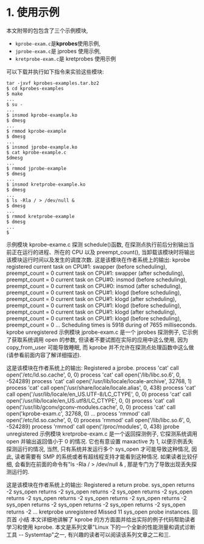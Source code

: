 

# 1. 使用示例

本文附带的包包含了三个示例模块,
* `kprobe-exam.c`是**kprobes**使用示例,
* `jprobe-exam.c`是 jprobes 使用示例,
* `kretprobe-exam.c`是 kretprobes 使用示例

可以下载并执行如下指令来实验这些模块:

```
tar -jxvf kprobes-examples.tar.bz2
$ cd kprobes-examples
$ make
...
$ su -
...
$ insmod kprobe-example.ko
$ dmesg
...
$ rmmod kprobe-example
$ dmesg
...
$ insmod jprobe-example.ko
$ cat kprobe-example.c
$dmesg
...
$ rmmod jprobe-example
$ dmesg
...
$ insmod kretprobe-example.ko
$ dmesg
...
$ ls -Rla / > /dev/null &
$ dmesg
...
$ rmmod kretprobe-example
$ dmesg
...
$
```

示例模块 kprobe-exame.c 探测 schedule()函数, 在探测点执行前后分别输出当前正在运行的进程、所在的 CPU 以及 preempt_count(), 当卸载该模块时将输出该模块运行时间以及发生的调度次数. 这是该模块在作者系统上的输出:
kprobe registered
current task on CPU#1: swapper (before scheduling), preempt_count = 0
current task on CPU#1: swapper (after scheduling), preempt_count = 0
current task on CPU#0: insmod (before scheduling), preempt_count = 0
current task on CPU#0: insmod (after scheduling), preempt_count = 0
current task on CPU#1: klogd (before scheduling), preempt_count = 0
current task on CPU#1: klogd (after scheduling), preempt_count = 0
current task on CPU#1: klogd (before scheduling), preempt_count = 0
current task on CPU#1: klogd (after scheduling), preempt_count = 0
current task on CPU#1: klogd (before scheduling), preempt_count = 0
...
Scheduling times is 5918 during of 7655 milliseconds.
kprobe unregistered
示例模块 jprobe-exam.c 是一个 jprobes 探测例子, 它示例了获取系统调用 open 的参数, 但读者不要试图在实际的应用中这么使用, 因为 copy_from_user 可能导致睡眠, 而 kprobe 并不允许在探测点处理函数中这么做(请参看前面内容了解详细描述).

这是该模块在作者系统上的输出:
Registered a jprobe.
process 'cat' call open('/etc/ld.so.cache', 0, 0)
process 'cat' call open('/lib/libc.so.6', 0, -524289)
process 'cat' call open('/usr/lib/locale/locale-archive', 32768, 1)
process 'cat' call open('/usr/share/locale/locale.alias', 0, 438)
process 'cat' call open('/usr/lib/locale/en_US.UTF-8/LC_CTYPE', 0, 0)
process 'cat' call open('/usr/lib/locale/en_US.utf8/LC_CTYPE', 0, 0)
process 'cat' call open('/usr/lib/gconv/gconv-modules.cache', 0, 0)
process 'cat' call open('kprobe-exam.c', 32768, 0)
...
process 'rmmod' call open('/etc/ld.so.cache', 0, 0)
process 'rmmod' call open('/lib/libc.so.6', 0, -524289)
process 'rmmod' call open('/proc/modules', 0, 438)
jprobe unregistered
示例模块 kretprobe-exam.c 是一个返回探测例子, 它探测系统调用 open 并输出返回值小于 0 的情况. 它也有意设置 maxactive 为 1, 以便示例丢失探测运行的情况, 当然, 只有系统并发运行多个 sys_open 才可能导致这种情况, 因此, 读者需要有 SMP 的系统或者有超线程支持才能看到这种情况. 如果读者比较仔细, 会看到在前面的命令有"ls -Rla / > /dev/null & , 那是专门为了导致出现丢失探测运行的.

这是该模块在作者系统上的输出:
Registered a return probe.
sys_open returns -2
sys_open returns -2
sys_open returns -2
sys_open returns -2
sys_open returns -2
sys_open returns -2
sys_open returns -2
sys_open returns -2
sys_open returns -2
sys_open returns -2
sys_open returns -2
sys_open returns -2
...
kretprobe unregistered
Missed 11 sys_open probe instances.
回页首
小结
本文详细地讲解了 kprobe 的方方面面并给出实际的例子代码帮助读者学习和使用 kprobe. 本文是系列文章"Linux 下的一个全新的性能测量和调式诊断工具 -- Systemtap"之一, 有兴趣的读者可以阅读该系列文章之二和三.




